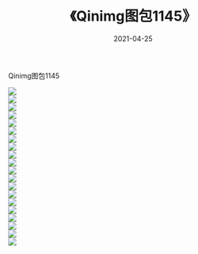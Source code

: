 ﻿---
layout: post
title:  《Qinimg图包1145》
date:   2021-04-25
img: http://imgx.orgx.ga/Qinimg图包/Qinimg图包1145/000.jpg
categories: [美女, 清纯, 唯美]
---

Qinimg图包1145

 ![](http://imgx.orgx.ga/Qinimg图包/Qinimg图包1145/001.jpg) <br>![](http://imgx.orgx.ga/Qinimg图包/Qinimg图包1145/002.jpg) <br>![](http://imgx.orgx.ga/Qinimg图包/Qinimg图包1145/003.jpg) <br>![](http://imgx.orgx.ga/Qinimg图包/Qinimg图包1145/004.jpg) <br>![](http://imgx.orgx.ga/Qinimg图包/Qinimg图包1145/005.jpg) <br>![](http://imgx.orgx.ga/Qinimg图包/Qinimg图包1145/006.jpg) <br>![](http://imgx.orgx.ga/Qinimg图包/Qinimg图包1145/007.jpg) <br>![](http://imgx.orgx.ga/Qinimg图包/Qinimg图包1145/008.jpg) <br>![](http://imgx.orgx.ga/Qinimg图包/Qinimg图包1145/009.jpg) <br>![](http://imgx.orgx.ga/Qinimg图包/Qinimg图包1145/010.jpg) <br>![](http://imgx.orgx.ga/Qinimg图包/Qinimg图包1145/011.jpg) <br>![](http://imgx.orgx.ga/Qinimg图包/Qinimg图包1145/012.jpg) <br>![](http://imgx.orgx.ga/Qinimg图包/Qinimg图包1145/013.jpg) <br>![](http://imgx.orgx.ga/Qinimg图包/Qinimg图包1145/014.jpg) <br>![](http://imgx.orgx.ga/Qinimg图包/Qinimg图包1145/015.jpg) <br>![](http://imgx.orgx.ga/Qinimg图包/Qinimg图包1145/016.jpg) <br>![](http://imgx.orgx.ga/Qinimg图包/Qinimg图包1145/017.jpg) <br>![](http://imgx.orgx.ga/Qinimg图包/Qinimg图包1145/018.jpg) <br>![](http://imgx.orgx.ga/Qinimg图包/Qinimg图包1145/019.jpg) <br>![](http://imgx.orgx.ga/Qinimg图包/Qinimg图包1145/020.jpg) <br>